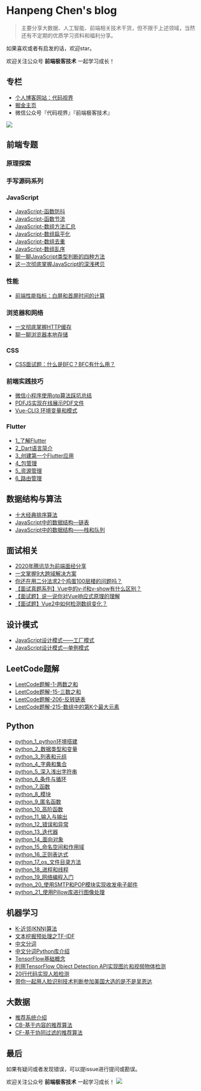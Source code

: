 # Hanpeng Chen's blog

>主要分享大数据、人工智能、前端相关技术干货，但不限于上述领域，当然还有不定期的优质学习资料和福利分享。

如果喜欢或者有启发的话，欢迎star。

欢迎关注公众号 **前端极客技术** 一起学习成长！ 

## 专栏
- [个人博客网站：代码视界](http://www.chenhanpeng.com/)
- [掘金主页](https://juejin.cn/user/1063982988795911)
- 微信公众号『代码视界』『前端极客技术』

![](https://gitee.com/HanpengChen/blog-images/raw/master/blogImages/2020/autumn/article-gzh-qrcode.png)


## 前端专题
### 原理探索


### 手写源码系列

### JavaScript
- [JavaScript-函数防抖](./source/_posts/javascript/JavaScript防抖.md)
- [JavaScript-函数节流](./source/_posts/javascript/JavaScript节流.md)
- [JavaScript-数组方法汇总](./source/_posts/javascript/JavaScript数组方法汇总.md)
- [JavaScript-数组扁平化](./source/_posts/javascript/JavaScript数组扁平化.md)
- [JavaScript-数组去重](./source/_posts/javascript/JavaScript数组去重.md)
- [JavaScript-数组乱序](./source/_posts/javascript/JavaScript数组乱序.md)
- [聊一聊JavaScript类型判断的四种方法](./source/_posts/javascript/聊一聊JavaScript类型判断的四种方法.md)
- [这一次彻底掌握JavaScript的深浅拷贝](./source/_posts/javascript/这一次彻底掌握JavaScript的深浅拷贝.md)


### 性能
- [前端性能指标：白屏和首屏时间的计算](./source/_posts/fe/白屏和首屏时间计算.md)

### 浏览器和网络
- [一文彻底掌握HTTP缓存](./source/_posts/fe/HTTP缓存.md)
- [聊一聊浏览器本地存储](./source/_posts/fe/聊一聊浏览器本地存储.md)

### CSS
- [CSS面试题：什么是BFC？BFC有什么用？](./source/_posts/css/BFC.md)

### 前端实践技巧
- [微信小程序使用otp算法踩坑总结](./source/_posts/bug_summary/微信小程序使用otp算法踩坑总结.md)
- [PDFJS实现在线展示PDF文件](./source/_posts/vue_series/PDFJS实现在线展示PDF文件.md)
- [Vue-CLI3 环境变量和模式](./source/_posts/vue_series/vue-cli3-环境变量和模式.md)


### Flutter
- [1_了解Flutter](./source/_posts/flutter/1_了解Flutter.md)
- [2_Dart语言简介](./source/_posts/flutter/2_Dart语言简介.md)
- [3_创建第一个Flutter应用](./source/_posts/flutter/3_创建第一个Flutter应用.md)
- [4_包管理](./source/_posts/flutter/4_包管理.md)
- [5_资源管理](./source/_posts/flutter/5_资源管理.md)
- [6_路由管理](./source/_posts/flutter/6_路由管理.md)

## 数据结构与算法
- [十大经典排序算法](./source/_posts/algorithm/十大经典排序算法.md)
- [JavaScript中的数据结构—链表](./source/_posts/algorithm/JavaScript中的数据结构—链表.md)
- [JavaScript中的数据结构——栈和队列](./source/_posts/algorithm/JavaScript中的数据结构——栈和队列.md)


## 面试相关
- [2020年腾讯华为前端面经分享](./source/_posts/interview/2020年腾讯华为前端面经分享.md)
- [一文掌握9大跨域解决方案](./source/_posts/interview/跨域及其九种解决方法.md)
- [你还在用二分法求2个鸡蛋100层楼的问题吗？](./source/_posts/interview/2个鸡蛋100层楼.md)
- [【面试真题系列】Vue中的v-if和v-show有什么区别？](./source/_posts/interview/Vue中的v-if和v-show有什么区别.md)
- [【面试题】说一说你对Vue响应式原理的理解](./source_posts/interview/说一说你对Vue响应式原理的理解.md)
- [【面试题】Vue2中如何检测数组变化？](./source/_posts/interview/Vue2中如何检测数组变化.md)

## 设计模式
- [JavaScript设计模式——工厂模式](./source/_posts/javascript_design_pattern/JavaScript设计模式——工厂模式.md)
- [JavaScript设计模式—单例模式](./source/_posts/javascript_design_pattern/JavaScript设计模式—单例模式.md)

## LeetCode题解
- [LeetCode题解-1-两数之和](./source/_posts/leetcode/LeetCode题解-1-两数之和.md)
- [LeetCode题解-15-三数之和](./source/_posts/leetcode/LeetCode题解-15-三数之和.md)
- [LeetCode题解-206-反转链表](./source/_posts/leetcode/LeetCode题解-206-反转链表.md)
- [LeetCode题解-215-数组中的第K个最大元素](./source/_posts/leetcode/LeetCode题解-215-数组中的第K个最大元素.md)

## Python
- [python_1_python环境搭建](./source/_posts/python_series/python_1_python环境搭建.md)
- [python_2_数据类型和变量](./source/_posts/python_series/python_2_数据类型和变量.md)
- [python_3_列表和元组](./source/_posts/python_series/python_3_列表和元组.md)
- [python_4_字典和集合](./source/_posts/python_series/python_4_字典和集合.md)
- [python_5_深入浅出字符串](./source/_posts/python_series/python_5_深入浅出字符串.md)
- [python_6_条件与循环](./source/_posts/python_series/python_6_条件与循环.md)
- [python_7_函数](./source/_posts/python_series/python_7_函数.md)
- [python_8_模块](./source/_posts/python_series/python_8_模块.md)
- [python_9_匿名函数](./source/_posts/python_series/python_9_匿名函数.md)
- [python_10_高阶函数](./source/_posts/python_series/python_10_高阶函数.md)
- [python_11_输入与输出](./source/_posts/python_series/python_11_输入与输出.md)
- [python_12_错误和异常](./source/_posts/python_series/python_12_错误和异常.md)
- [python_13_迭代器](./source/_posts/python_series/python_13_迭代器.md)
- [python_14_面向对象](./source/_posts/python_series/python_14_面向对象.md)
- [python_15_命名空间和作用域](./source/_posts/python_series/python_15_命名空间和作用域.md)
- [python_16_正则表达式](./source/_posts/python_series/python_16_正则表达式.md)
- [python_17_os_文件目录方法](./source/_posts/python_series/python_17_os_文件目录方法.md)
- [python_18_进程和线程](./source/_posts/python_series/python_18_进程和线程.md)
- [python_19_网络编程入门](./source/_posts/python_series/python_19_网络编程入门.md)
- [python_20_使用SMTP和POP模块实现收发电子邮件](./source/_posts/python_series/python_20_使用SMTP和POP模块实现收发电子邮件.md)
- [python_21_使用Pillow库进行图像处理](./source/_posts/python_series/python_21_使用Pillow库进行图像处理.md)

## 机器学习
- [K-近邻(KNN)算法](./source/_posts/machine_learning/knn.md)
- [文本挖掘预处理之TF-IDF](./source/_posts/machine_learning/TF-IDF-1.md)
- [中文分词](./source/_posts/machine_learning/中文分词.md)
- [中文分词Python库介绍](./source/_posts/machine_learning/中文分词Python库介绍.md)
- [TensorFlow基础概念](./source/_posts/machine_learning/TensorFlow基础概念.md)
- [利用TensorFlow Object Detection API实现图片和视频物体检测](./source/_posts/machine_learning/利用TensorFlow_Object_Detection_API实现图片和视频物体检测.md)
- [20行代码实现人脸检测](./source/_posts/machine_learning/20行代码实现人脸检测.md)
- [带你一起用人脸识别技术判断参加美国大选的是不是吴恩达](./source/_posts/machine_learning/带你一起用人脸识别技术判断参加美国大选的是不是吴恩达.md)

## 大数据
- [推荐系统介绍](./source/_posts/big_data/推荐系统介绍.md)
- [CB-基于内容的推荐算法](./source/_posts/big_data/CB-基于内容的推荐算法.md)
- [CF-基于协同过滤的推荐算法](./source/_posts/big_data/CF-基于协同过滤的推荐算法.md)


## 最后
如果有疑问或者发现错误，可以提issue进行提问或勘误。

欢迎关注公众号 **前端极客技术** 一起学习成长！ 
![](https://gitee.com/HanpengChen/blog-images/raw/master/blogImages/2020/winter/20201209120654.png)